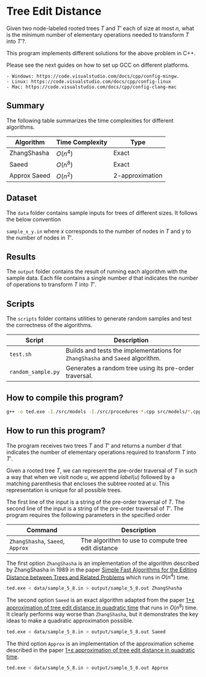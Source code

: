 # Tree Edit Distance

Given two node-labeled rooted trees $T$ and $T'$ each of size at most $n$, what is
the minimum number of elementary operations needed to transform $T$ into $T'$?.

This program implements different solutions for the above problem in C++.

Please see the next guides on how to set up GCC on different platforms.

    - Windows: https://code.visualstudio.com/docs/cpp/config-mingw.
    - Linux: https://code.visualstudio.com/docs/cpp/config-linux
    - Mac: https://code.visualstudio.com/docs/cpp/config-clang-mac

## Summary

The following table summarizes the time complexities for different algorithms.

|   Algorithm           | Time Complexity                               | Type
|   ------------------- | --------------------------------------------- | --------------------------------------
|   ZhangShasha         | $O(n^4)$                                      | Exact
|   Saeed               | $O(n^8)$                                      | Exact
|   Approx Saeed        | $O(n^2)$                                      | 2-approximation

## Dataset

The `data` folder contains sample inputs for trees of different sizes. It follows the below convention

`sample_x_y.in` where $x$ corresponds to the number of nodes in $T$ and y to the number of nodes in $T'$.

## Results

The `output` folder contains the result of running each algorithm with the sample data.
Each file contains a single number $d$ that indicates the number of operations to transform $T$ into $T'$.

## Scripts

The `scripts` folder contains utilities to generate random samples and test the correctness of the algorithms.

|Script                            |Description
|----------------------------------|-----------------------------------------------------------------------------
| `test.sh`                        | Builds and tests the implementations for `ZhangShasha` and `Saeed` algorithm.
| `random_sample.py`               | Generates a random tree using its pre-order traversal.

## How to compile this program?

```sh
g++ -o ted.exe -I./src/models -I./src/procedures *.cpp src/models/*.cpp src/procedures/*.cpp
```

## How to run this program?

The program receives two trees $T$ and $T'$ and returns a number $d$ that indicates the number of elementary
operations required to transform $T$ into $T'$.

Given a rooted tree $T$, we can represent the pre-order traversal of $T$ in such a way that when we visit node $u$, we append
$label(u)$ followed by a matching parenthesis that encloses the subtree rooted at $u$. This representation is unique for all possible
trees.

The first line of the input is a string of the pre-order traversal of $T$.
The second line of the input is a string of the pre-order traversal of $T'$.
The program requires the following parameters in the specified order

|Command                           |Description
|----------------------------------|----------------------------------------------------
| `ZhangShasha`, `Saeed`, `Approx` | The algorithm to use to compute tree edit distance


The first option `ZhangShasha` is an implementation of the algorithm described by ZhangShasha in 1989 in the paper
[Simple Fast Algorithms for the Editing Distance between Trees and Related Problems](https://www.proquest.com/docview/919771926) which
runs in $O(n^4)$ time.

```sh
ted.exe < data/sample_5_8.in > output/sample_5_8.out ZhangShasha
```

The second option `Saeed` is an exact algorithm adapted from the paper [1+ε approximation of tree edit distance in quadratic time](https://dl.acm.org/doi/10.1145/3313276.3316388) that runs in $O(n^8)$ time. It clearly performs way worse than `ZhangShasha`, but it demonstrates the key ideas to make a quadratic approximation possible.

```sh
ted.exe < data/sample_5_8.in > output/sample_5_8.out Saeed
```

The third option `Approx` is an implementation of the approximation scheme described in the paper [1+ε approximation of tree edit distance in quadratic time](https://dl.acm.org/doi/10.1145/3313276.3316388).

```sh
ted.exe < data/sample_5_8.in > output/sample_5_8.out Approx
```
